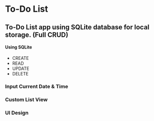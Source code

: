 # To-Do List

 ## To-Do List app using SQLite database for local storage. (Full CRUD)

#### Using SQLite
* CREATE
* READ
* UPDATE
* DELETE

### Input Current Date & Time
### Custom List View
### UI Design


